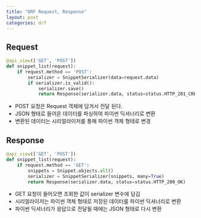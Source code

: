 ```yaml
---
title: "DRF Request, Response"
layout: post
categories: drf
---
```



## Request
```python
@api_view(['GET', 'POST'])
def snippet_list(request):
    if request.method == 'POST':
        serializer = SnippetSerializer(data=request.data)
        if serializer.is_valid():
            serializer.save()
            return Response(serializer.data, status=status.HTTP_201_CREATED)
```
- POST 요청은 Request 객체에 담겨서 전달 된다.
- JSON 형태로 들어온 데이터를 파싱하여 파이썬 딕셔너리로 변환
- 변환된 데이터는 시리얼라이저를 통해 파이썬 객체 형태로 변경


## Response
```python
@api_view(['GET', 'POST'])
def snippet_list(request):
    if request.method == 'GET':
        snippets = Snippet.objects.all()
        serializer = SnippetSerializer(snippets, many=True)
        return Response(serializer.data, status=status.HTTP_200_OK) 
```
- GET 요청이 들어오면 조회한 값이 serializer 변수에 담김
- 시리얼라이저는 파이썬 객체 형태로 저장된 데이터를 파이썬 딕셔너리로 변환
- 파이썬 딕셔너리가 응답으로 전달될 때에는 JSON 형태로 다시 변환